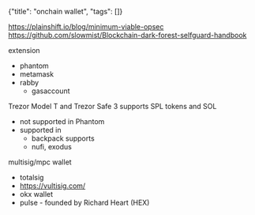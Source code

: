 {"title": "onchain wallet", "tags": []}

https://plainshift.io/blog/minimum-viable-opsec
https://github.com/slowmist/Blockchain-dark-forest-selfguard-handbook

extension
* phantom
* metamask
* rabby
  * gasaccount

Trezor Model T and Trezor Safe 3 supports SPL tokens and SOL
* not supported in Phantom
* supported in
  * backpack supports
  * nufi, exodus

multisig/mpc wallet
* totalsig
* https://vultisig.com/
* okx wallet
* pulse - founded by Richard Heart (HEX)

